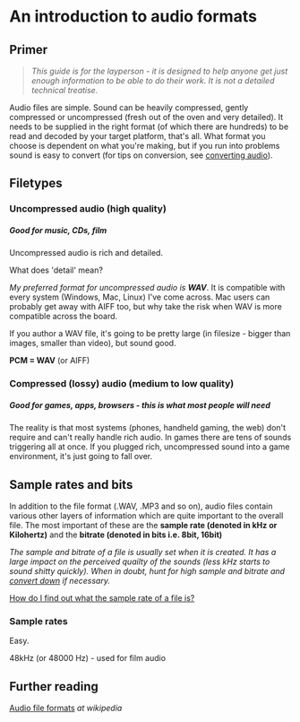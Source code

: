 An introduction to audio formats
=========

## Primer

>*This guide is for the layperson - it is designed to help anyone get just enough information to be able to do their work. It is not a detailed technical treatise.*


Audio files are simple. Sound can be heavily compressed, gently compressed or uncompressed  (fresh out of the oven and very detailed). It needs to be supplied in the right format (of which there are hundreds) to be read and decoded by your target platform, that's all. What format you choose is dependent on what you're making, but if you run into problems sound is easy to convert (for tips on conversion, see [converting audio](4-converting-audio.md)).

## Filetypes

### Uncompressed audio (high quality)
##### Good for music, CDs, film 

Uncompressed audio is rich and detailed.

What does 'detail' mean?


*My preferred format for uncompressed audio is **WAV***. It is compatible with every system (Windows, Mac, Linux) I've come across. Mac users can probably get away with AIFF too, but why take the risk when WAV is more compatible across the board. 

If you author a WAV file, it's going to be pretty large (in filesize - bigger than images, smaller than video), but sound good.


**PCM = WAV** (or AIFF)



### Compressed (lossy) audio (medium to low quality)
##### Good for games, apps, browsers - this is what most people will need


The reality is that most systems (phones, handheld gaming, the web) don't require and can't really handle rich audio. In games there are tens of sounds triggering all at once. If you plugged rich, uncompressed sound into a game environment, it's just going to fall over.


## Sample rates and bits

In addition to the file format (.WAV, .MP3 and so on), audio files contain various other layers of information which are quite important to the overall file. 
The most important of these are the **sample rate (denoted in kHz or Kilohertz)** and the **bitrate (denoted in bits i.e. 8bit, 16bit)**

*The sample and bitrate of a file is usually set when it is created. It has a large impact on the perceived quailty of the sounds (less kHz starts to sound shitty quickly). When in doubt, hunt for high sample and bitrate and [convert down](4-converting-audio.md) if necessary.*

[How do I find out what the sample rate of a file is?](5-help.md)


### Sample rates

Easy.

48kHz (or 48000 Hz) - used for film audio



  
## Further reading
[Audio file formats](http://en.wikipedia.org/wiki/Audio_file_format) *at wikipedia*


